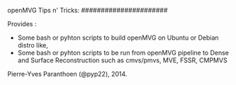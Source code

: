 openMVG Tips n' Tricks:
######################

Provides :

- Some bash or pyhton scripts to build openMVG on Ubuntu or Debian distro like,
- Some bash or pyhton scripts to be run from openMVG pipeline to Dense and Surface Reconstruction such as cmvs/pmvs, MVE, FSSR, CMPMVS

Pierre-Yves Paranthoen (@pyp22), 2014. 